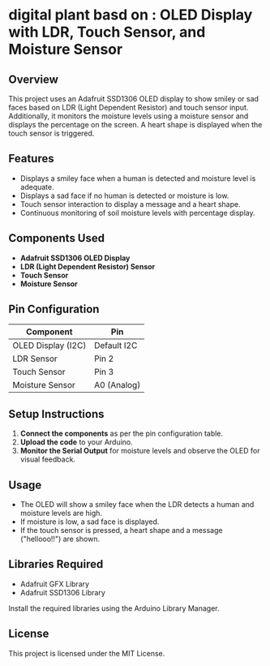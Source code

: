 # digital plant basd on : OLED Display with LDR, Touch Sensor, and Moisture Sensor

## Overview
This project uses an Adafruit SSD1306 OLED display to show smiley or sad faces based on LDR (Light Dependent Resistor) and touch sensor input. Additionally, it monitors the moisture levels using a moisture sensor and displays the percentage on the screen. A heart shape is displayed when the touch sensor is triggered.

## Features
- Displays a smiley face when a human is detected and moisture level is adequate.
- Displays a sad face if no human is detected or moisture is low.
- Touch sensor interaction to display a message and a heart shape.
- Continuous monitoring of soil moisture levels with percentage display.

## Components Used
- **Adafruit SSD1306 OLED Display**
- **LDR (Light Dependent Resistor) Sensor**
- **Touch Sensor**
- **Moisture Sensor**

## Pin Configuration
| Component          | Pin          |
|--------------------|--------------|
| OLED Display (I2C) | Default I2C  |
| LDR Sensor         | Pin 2        |
| Touch Sensor       | Pin 3        |
| Moisture Sensor    | A0 (Analog)  |

## Setup Instructions
1. **Connect the components** as per the pin configuration table.
2. **Upload the code** to your Arduino.
3. **Monitor the Serial Output** for moisture levels and observe the OLED for visual feedback.

## Usage
- The OLED will show a smiley face when the LDR detects a human and moisture levels are high.
- If moisture is low, a sad face is displayed.
- If the touch sensor is pressed, a heart shape and a message ("hellooo!!") are shown.

## Libraries Required
- Adafruit GFX Library
- Adafruit SSD1306 Library

Install the required libraries using the Arduino Library Manager.

## License
This project is licensed under the MIT License.
